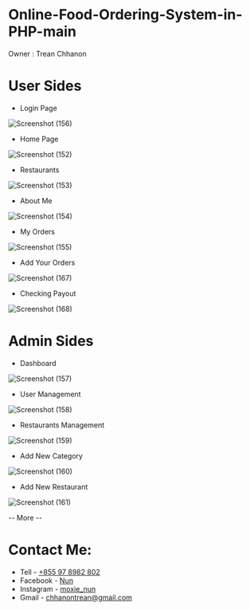 # Online-Food-Ordering-System-in-PHP-main
Owner : Trean Chhanon

# User Sides

- Login Page

![Screenshot (156)](https://github.com/TreanChhanon/Online-Food-Ordering-System-in-PHP-main/assets/123797735/f1aa601b-1178-48a9-9a23-8ea2ffee2067)

- Home Page

![Screenshot (152)](https://github.com/TreanChhanon/Online-Food-Ordering-System-in-PHP-main/assets/123797735/c60f1f1f-5cb2-4822-bafc-a4d7ecf3e67f)

- Restaurants

![Screenshot (153)](https://github.com/TreanChhanon/Online-Food-Ordering-System-in-PHP-main/assets/123797735/d89c02d8-bf9e-4f02-9322-434435b12d37)

- About Me

![Screenshot (154)](https://github.com/TreanChhanon/Online-Food-Ordering-System-in-PHP-main/assets/123797735/585a72e0-dfcd-45e5-a25b-de33f3a539f6)

- My Orders

![Screenshot (155)](https://github.com/TreanChhanon/Online-Food-Ordering-System-in-PHP-main/assets/123797735/104298ed-43b4-4f36-88b3-a7ccaa88fe3a)

- Add Your Orders

![Screenshot (167)](https://github.com/TreanChhanon/Online-Food-Ordering-System-in-PHP-main/assets/123797735/19d2254e-24e7-4d6e-a141-e66425f5db47)

- Checking Payout

![Screenshot (168)](https://github.com/TreanChhanon/Online-Food-Ordering-System-in-PHP-main/assets/123797735/84727b17-717a-4387-8f07-37dbfbe4d32c)

# Admin Sides

- Dashboard

![Screenshot (157)](https://github.com/TreanChhanon/Online-Food-Ordering-System-in-PHP-main/assets/123797735/833c6874-aa12-4e07-afdc-590ddb781a5d)

- User Management 

![Screenshot (158)](https://github.com/TreanChhanon/Online-Food-Ordering-System-in-PHP-main/assets/123797735/921f8e98-7641-4e37-b2a2-807b2f3b5fbd)

- Restaurants Management

![Screenshot (159)](https://github.com/TreanChhanon/Online-Food-Ordering-System-in-PHP-main/assets/123797735/344fa924-481f-4646-bc87-b5df931c146a)

- Add New Category

![Screenshot (160)](https://github.com/TreanChhanon/Online-Food-Ordering-System-in-PHP-main/assets/123797735/b84375fe-2de9-4419-ab90-47a76cdc8f07)

- Add New Restaurant

![Screenshot (161)](https://github.com/TreanChhanon/Online-Food-Ordering-System-in-PHP-main/assets/123797735/5e10416d-7da2-412e-ae4f-b23a3dbe1637)

-- More --

# Contact Me:

- Tell - [+855 97 8982 802](0978982802)
- Facebook - [Nun](https://web.facebook.com/profile.php?id=100034372398630)
- Instagram - [moxie_nun]()
- Gmail - [chhanontrean@gmail.com]()


